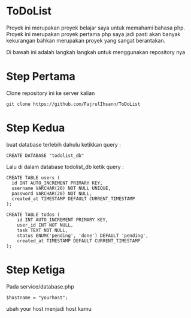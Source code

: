 # ToDoList
Proyek ini merupakan proyek belajar saya untuk memahami bahasa php. Proyek ini merupakan proyek pertama php saya jadi pasti akan banyak kekurangan bahkan merupakan proyek yang sangat berantakan.

Di bawah ini adalah langkah langkah untuk menggunakan repository nya 

# Step Pertama
Clone repository ini ke server kalian
```
git clone https://github.com/FajrulIhsann/ToDoList
```
# Step Kedua

buat database terlebih dahulu
ketikkan query :
```
CREATE DATABASE "todolist_db"
```
Lalu di dalam database todolist_db ketik query :
```
CREATE TABLE users (
  id INT AUTO_INCREMENT PRIMARY KEY,
  username VARCHAR(20) NOT NULL UNIQUE,
  password VARCHAR(20) NOT NULL,
  created_at TIMESTAMP DEFAULT CURRENT_TIMESTAMP
);

CREATE TABLE todos (
    id INT AUTO_INCREMENT PRIMARY KEY,
    user_id INT NOT NULL,
    task TEXT NOT NULL,
    status ENUM('pending', 'done') DEFAULT 'pending',
    created_at TIMESTAMP DEFAULT CURRENT_TIMESTAMP
);
```
# Step Ketiga
Pada service/database.php
```
$hostname = "yourhost";
```
ubah your host menjadi host kamu

